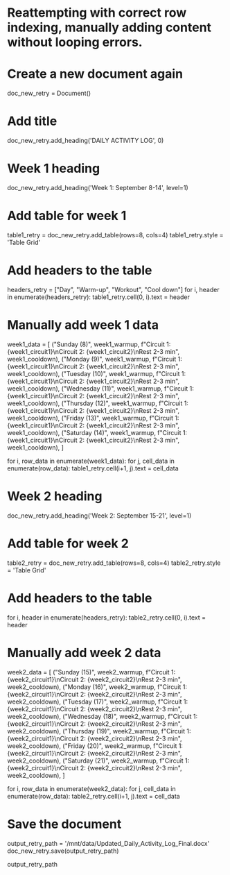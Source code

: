 
# Reattempting with correct row indexing, manually adding content without looping errors.

# Create a new document again
doc_new_retry = Document()

# Add title
doc_new_retry.add_heading('DAILY ACTIVITY LOG', 0)

# Week 1 heading
doc_new_retry.add_heading('Week 1: September 8-14', level=1)

# Add table for week 1
table1_retry = doc_new_retry.add_table(rows=8, cols=4)
table1_retry.style = 'Table Grid'

# Add headers to the table
headers_retry = ["Day", "Warm-up", "Workout", "Cool down"]
for i, header in enumerate(headers_retry):
    table1_retry.cell(0, i).text = header

# Manually add week 1 data
week1_data = [
    ("Sunday (8)", week1_warmup, f"Circuit 1: {week1_circuit1}\nCircuit 2: {week1_circuit2}\nRest 2-3 min", week1_cooldown),
    ("Monday (9)", week1_warmup, f"Circuit 1: {week1_circuit1}\nCircuit 2: {week1_circuit2}\nRest 2-3 min", week1_cooldown),
    ("Tuesday (10)", week1_warmup, f"Circuit 1: {week1_circuit1}\nCircuit 2: {week1_circuit2}\nRest 2-3 min", week1_cooldown),
    ("Wednesday (11)", week1_warmup, f"Circuit 1: {week1_circuit1}\nCircuit 2: {week1_circuit2}\nRest 2-3 min", week1_cooldown),
    ("Thursday (12)", week1_warmup, f"Circuit 1: {week1_circuit1}\nCircuit 2: {week1_circuit2}\nRest 2-3 min", week1_cooldown),
    ("Friday (13)", week1_warmup, f"Circuit 1: {week1_circuit1}\nCircuit 2: {week1_circuit2}\nRest 2-3 min", week1_cooldown),
    ("Saturday (14)", week1_warmup, f"Circuit 1: {week1_circuit1}\nCircuit 2: {week1_circuit2}\nRest 2-3 min", week1_cooldown),
]

for i, row_data in enumerate(week1_data):
    for j, cell_data in enumerate(row_data):
        table1_retry.cell(i+1, j).text = cell_data

# Week 2 heading
doc_new_retry.add_heading('Week 2: September 15-21', level=1)

# Add table for week 2
table2_retry = doc_new_retry.add_table(rows=8, cols=4)
table2_retry.style = 'Table Grid'

# Add headers to the table
for i, header in enumerate(headers_retry):
    table2_retry.cell(0, i).text = header

# Manually add week 2 data
week2_data = [
    ("Sunday (15)", week2_warmup, f"Circuit 1: {week2_circuit1}\nCircuit 2: {week2_circuit2}\nRest 2-3 min", week2_cooldown),
    ("Monday (16)", week2_warmup, f"Circuit 1: {week2_circuit1}\nCircuit 2: {week2_circuit2}\nRest 2-3 min", week2_cooldown),
    ("Tuesday (17)", week2_warmup, f"Circuit 1: {week2_circuit1}\nCircuit 2: {week2_circuit2}\nRest 2-3 min", week2_cooldown),
    ("Wednesday (18)", week2_warmup, f"Circuit 1: {week2_circuit1}\nCircuit 2: {week2_circuit2}\nRest 2-3 min", week2_cooldown),
    ("Thursday (19)", week2_warmup, f"Circuit 1: {week2_circuit1}\nCircuit 2: {week2_circuit2}\nRest 2-3 min", week2_cooldown),
    ("Friday (20)", week2_warmup, f"Circuit 1: {week2_circuit1}\nCircuit 2: {week2_circuit2}\nRest 2-3 min", week2_cooldown),
    ("Saturday (21)", week2_warmup, f"Circuit 1: {week2_circuit1}\nCircuit 2: {week2_circuit2}\nRest 2-3 min", week2_cooldown),
]

for i, row_data in enumerate(week2_data):
    for j, cell_data in enumerate(row_data):
        table2_retry.cell(i+1, j).text = cell_data

# Save the document
output_retry_path = '/mnt/data/Updated_Daily_Activity_Log_Final.docx'
doc_new_retry.save(output_retry_path)

output_retry_path
